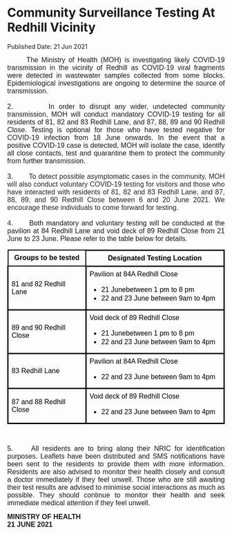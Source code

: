 <html>
    <meta http-equiv="Content-Type" content="text/html; charset=utf-8"/>
    <meta charset="utf-8"/>
    <title>Community Surveillance Testing At Redhill Vicinity</title>
    <body><h1>Community Surveillance Testing At Redhill Vicinity</h1>
    <p>Published Date: 21 Jun 2021</p> <p style="text-align: justify;"><span style="font-family: Arial; font-size: 16px;">&nbsp; &nbsp; &nbsp; The Ministry of Health (MOH) is investigating likely COVID-19 transmission in the vicinity of Redhill</span><span style="font-family: Arial; font-size: 16px;">&nbsp;as COVID-19 viral fragments were detected in wastewater samples collected from some blocks. Epidemiological investigations are ongoing to determine the source of transmission.&nbsp;<br><br>2. &nbsp; &nbsp; &nbsp; &nbsp;</span><span style="text-align: left; font-family: Arial; font-size: 16px;">In&nbsp;</span><span style="text-align: left; font-family: Arial; font-size: 16px;">order to disrupt any wider, undetected community transmission, MOH&nbsp;</span><span style="text-align: left; font-family: Arial; font-size: 16px;">will conduct mandatory&nbsp;</span><span style="text-align: left; font-family: Arial; font-size: 16px;">COVID-19&nbsp;</span><span style="text-align: left; font-family: Arial; font-size: 16px;">testing for all residents of 81, 82 and 83 Redhill Lane, and 87, 88, 89 and 90 Redhill Close.&nbsp;</span><span style="text-align: left; font-family: Arial; font-size: 16px;">Testing is optional for those who have tested negative for COVID-19 infection from 18 June onwards. In the event that a positive&nbsp;</span><span style="text-align: left; font-family: Arial; font-size: 16px;">COVID-19&nbsp;</span><span style="text-align: left; font-family: Arial; font-size: 16px;">case is detected, MOH will isolate the case, identify all close contacts, test and quarantine them to protect the community from further transmission.&nbsp;<br><br>3. &nbsp; &nbsp; &nbsp;&nbsp;</span><span style="color: rgba(0, 0, 0, 0.847); font-family: Arial; text-align: left; font-size: 16px;">To detect possible asymptomatic cases in the community, MOH will also conduct voluntary COVID-19 testing for visitors and those who have interacted with residents of 81, 82 and 83 Redhill Lane, and 87, 88, 89, and 90 Redhill Close between 6 and 20 June 2021. We encourage these individuals to come forward for testing.&nbsp;<br><br>4. &nbsp; &nbsp; &nbsp;</span><span style="font-family: Arial; text-align: left; font-size: 16px;">Both mandatory and voluntary testing will be conducted at the pavilion at 84 Redhill Lane and void deck of 89 Redhill Close from 21 June to 23 June. Please refer to the table below for details.&nbsp;</span></p><table border="0" cellspacing="0" cellpadding="0" width="100%" style="color: rgb(0, 0, 0);"><tbody><tr><td width="36%" valign="top" style="width: 268.75px; padding: 0cm 5.4pt; border-style: solid; border-width: 1.5pt; text-align: left;"><p align="center" style="margin-top: 6pt; margin-bottom: 6pt; text-align: center;"><span style="font-family: Arial; font-size: 16px;"><strong>Groups to be tested</strong></span></p></td><td width="63%" valign="top" style="width: 480.515625px; padding: 0cm 5.4pt; border-style: solid solid solid none; text-align: left;"><p align="center" style="margin-top: 6pt; margin-bottom: 6pt; text-align: center;"><span style="font-family: Arial; font-size: 16px;"><strong>Designated Testing Location</strong></span></p></td></tr><tr><td width="36%" style="width: 268.75px; padding: 0cm 5.4pt; border-style: none solid solid; text-align: left;"><p><span style="font-family: Arial; font-size: 16px;">81 and 82 Redhill Lane</span></p></td><td width="63%" valign="top" style="width: 480.515625px; padding: 0cm 5.4pt; border-style: none solid solid none; text-align: left;"><p style="margin-top: 6pt; text-align: justify;"><span style="font-family: Arial; font-size: 16px;">Pavilion at 84A Redhill Close</span></p><ul style="list-style-type: disc;"><li><span style="font-family: Arial; font-size: 16px;">21 Junebetween 1 pm to 8 pm</span></li><li><span style="font-family: Arial; font-size: 16px;">22 and 23 June between 9am to 4pm</span></li></ul></td></tr><tr><td width="36%" style="width: 268.75px; padding: 0cm 5.4pt; border-style: none solid solid; text-align: left;"><p><span style="font-family: Arial; font-size: 16px;">89 and 90 Redhill Close</span></p></td><td width="63%" valign="top" style="width: 480.515625px; padding: 0cm 5.4pt; border-style: none solid solid none; text-align: left;"><p style="margin-top: 6pt; text-align: justify;"><span style="font-family: Arial; font-size: 16px;">Void deck of 89 Redhill Close</span></p><ul style="list-style-type: disc;"><li><span style="font-family: Arial; font-size: 16px;">21 Junebetween 1 pm to 8 pm</span></li><li><span style="font-family: Arial; font-size: 16px;">22 and 23 June between 9am to 4pm</span></li></ul></td></tr><tr><td width="36%" style="width: 268.75px; padding: 0cm 5.4pt; border-style: none solid solid; text-align: left;"><p><span style="font-family: Arial; font-size: 16px;">83 Redhill Lane</span></p></td><td width="63%" valign="top" style="width: 480.515625px; padding: 0cm 5.4pt; border-style: none solid solid none; text-align: left;"><p style="margin-top: 6pt; text-align: justify;"><span style="font-family: Arial; font-size: 16px;">Pavilion at 84A Redhill Close</span></p><ul style="list-style-type: disc;"><li><span style="font-family: Arial; font-size: 16px;">22 and 23 June between 9am to 4pm</span></li></ul></td></tr><tr><td width="36%" style="width: 268.75px; padding: 0cm 5.4pt; border-style: none solid solid; text-align: left;"><p><span style="font-family: Arial; font-size: 16px;">87 and 88 Redhill Close</span></p></td><td width="63%" valign="top" style="width: 480.515625px; padding: 0cm 5.4pt; border-style: none solid solid none; text-align: left;"><p style="margin-top: 6pt; text-align: justify;"><span style="font-family: Arial; font-size: 16px;">Void deck of 89 Redhill Close</span></p><ul style="list-style-type: disc;"><li><span style="font-family: Arial; font-size: 16px;">22 and 23 June between 9am to 4pm</span></li></ul></td></tr></tbody></table><p style="margin-left: 36pt; text-align: justify;"><span style="font-family: Arial; font-size: 16px;"><em><span style="color: white;">*</span></em></span></p><p style="text-align: justify;"><span style="font-family: Arial; font-size: 16px;">5. &nbsp; &nbsp; All residents are to bring along their NRIC for identification purposes.<strong><span style="color: rgb(0, 112, 192);">&nbsp;</span></strong>Leaflets have been distributed and SMS notifications have been sent to the residents to provide them with more information. Residents are also advised to monitor their health closely and consult a doctor immediately if they feel unwell. Those who are still awaiting their test results are advised to minimise social interactions as much as possible. They should continue to monitor their health and seek immediate medical attention if they feel unwell.<br></span></p><p><span style="font-family: Arial; font-size: 16px;"><strong>MINISTRY OF HEALTH&nbsp;<br></strong></span><strong><span style="font-size: 12pt; font-family: Arial;">21 JUNE 2021</span></strong></p></body>
</html>